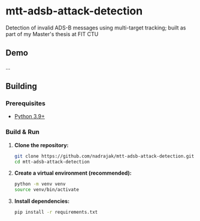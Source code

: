 # mtt-adsb-attack-detection
Detection of invalid ADS-B messages using multi-target tracking; built as part of my Master's thesis at FIT CTU

## Demo
...


## Building
### Prerequisites
- [Python 3.9+](https://www.python.org/downloads/)
        
### Build & Run
1.  **Clone the repository:**
    ```bash
    git clone https://github.com/nadrajak/mtt-adsb-attack-detection.git
    cd mtt-adsb-attack-detection
    ```
2.  **Create a virtual environment (recommended):**
    ```bash
    python -m venv venv
    source venv/bin/activate
    ```
3.  **Install dependencies:**
    ```bash
    pip install -r requirements.txt
    ```

